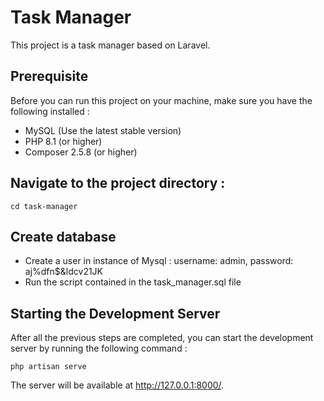 # Task Manager

This project is a task manager based on Laravel.

## Prerequisite

Before you can run this project on your machine, make sure you have the following installed :

- MySQL (Use the latest stable version)
- PHP 8.1 (or higher)
- Composer 2.5.8 (or higher)

## Navigate to the project directory :

   ```
   cd task-manager
   ```

## Create database

- Create a user in instance of Mysql : username: admin, password: aj%dfn$&ldcv21JK
- Run the script contained in the task_manager.sql file

## Starting the Development Server

After all the previous steps are completed, you can start the development server by running the following command :

```
php artisan serve
```

The server will be available at http://127.0.0.1:8000/.
